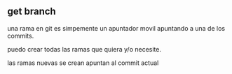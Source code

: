 ## get branch

una rama en git es simpemente un apuntador movil apuntando a una de los commits.

puedo crear todas las ramas que quiera y/o necesite.

las ramas nuevas se crean apuntan al commit actual 